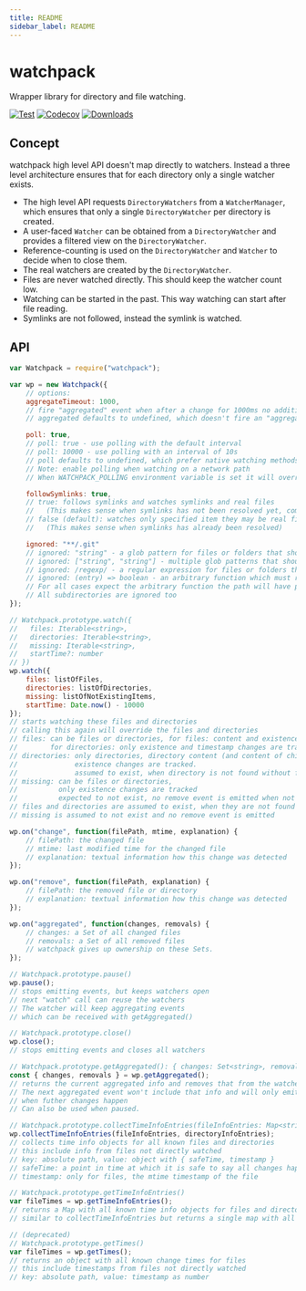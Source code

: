 ```yaml
---
title: README
sidebar_label: README
---
```

# watchpack

Wrapper library for directory and file watching.

[![Test](https://github.com/webpack/watchpack/actions/workflows/test.yml/badge.svg)](https://github.com/webpack/watchpack/actions/workflows/test.yml)
[![Codecov](https://codecov.io/gh/webpack/watchpack/graph/badge.svg?token=8xk2OrrxWm)](https://codecov.io/gh/webpack/watchpack)
[![Downloads](https://img.shields.io/npm/dm/watchpack.svg)](https://www.npmjs.com/package/watchpack)

## Concept

watchpack high level API doesn't map directly to watchers. Instead a three level architecture ensures that for each directory only a single watcher exists.

- The high level API requests `DirectoryWatchers` from a `WatcherManager`, which ensures that only a single `DirectoryWatcher` per directory is created.
- A user-faced `Watcher` can be obtained from a `DirectoryWatcher` and provides a filtered view on the `DirectoryWatcher`.
- Reference-counting is used on the `DirectoryWatcher` and `Watcher` to decide when to close them.
- The real watchers are created by the `DirectoryWatcher`.
- Files are never watched directly. This should keep the watcher count low.
- Watching can be started in the past. This way watching can start after file reading.
- Symlinks are not followed, instead the symlink is watched.

## API

```javascript
var Watchpack = require("watchpack");

var wp = new Watchpack({
	// options:
	aggregateTimeout: 1000,
	// fire "aggregated" event when after a change for 1000ms no additional change occurred
	// aggregated defaults to undefined, which doesn't fire an "aggregated" event

	poll: true,
	// poll: true - use polling with the default interval
	// poll: 10000 - use polling with an interval of 10s
	// poll defaults to undefined, which prefer native watching methods
	// Note: enable polling when watching on a network path
	// When WATCHPACK_POLLING environment variable is set it will override this option

	followSymlinks: true,
	// true: follows symlinks and watches symlinks and real files
	//   (This makes sense when symlinks has not been resolved yet, comes with a performance hit)
	// false (default): watches only specified item they may be real files or symlinks
	//   (This makes sense when symlinks has already been resolved)

	ignored: "**/.git"
	// ignored: "string" - a glob pattern for files or folders that should not be watched
	// ignored: ["string", "string"] - multiple glob patterns that should be ignored
	// ignored: /regexp/ - a regular expression for files or folders that should not be watched
	// ignored: (entry) => boolean - an arbitrary function which must return truthy to ignore an entry
	// For all cases expect the arbitrary function the path will have path separator normalized to '/'.
	// All subdirectories are ignored too
});

// Watchpack.prototype.watch({
//   files: Iterable<string>,
//   directories: Iterable<string>,
//   missing: Iterable<string>,
//   startTime?: number
// })
wp.watch({
	files: listOfFiles,
	directories: listOfDirectories,
	missing: listOfNotExistingItems,
	startTime: Date.now() - 10000
});
// starts watching these files and directories
// calling this again will override the files and directories
// files: can be files or directories, for files: content and existence changes are tracked
//        for directories: only existence and timestamp changes are tracked
// directories: only directories, directory content (and content of children, ...) and
//              existence changes are tracked.
//              assumed to exist, when directory is not found without further information a remove event is emitted
// missing: can be files or directories,
//          only existence changes are tracked
//          expected to not exist, no remove event is emitted when not found initially
// files and directories are assumed to exist, when they are not found without further information a remove event is emitted
// missing is assumed to not exist and no remove event is emitted

wp.on("change", function(filePath, mtime, explanation) {
	// filePath: the changed file
	// mtime: last modified time for the changed file
	// explanation: textual information how this change was detected
});

wp.on("remove", function(filePath, explanation) {
	// filePath: the removed file or directory
	// explanation: textual information how this change was detected
});

wp.on("aggregated", function(changes, removals) {
	// changes: a Set of all changed files
	// removals: a Set of all removed files
	// watchpack gives up ownership on these Sets.
});

// Watchpack.prototype.pause()
wp.pause();
// stops emitting events, but keeps watchers open
// next "watch" call can reuse the watchers
// The watcher will keep aggregating events
// which can be received with getAggregated()

// Watchpack.prototype.close()
wp.close();
// stops emitting events and closes all watchers

// Watchpack.prototype.getAggregated(): { changes: Set<string>, removals: Set<string> }
const { changes, removals } = wp.getAggregated();
// returns the current aggregated info and removes that from the watcher
// The next aggregated event won't include that info and will only emitted
// when futher changes happen
// Can also be used when paused.

// Watchpack.prototype.collectTimeInfoEntries(fileInfoEntries: Map<string, Entry>, directoryInfoEntries: Map<string, Entry>)
wp.collectTimeInfoEntries(fileInfoEntries, directoryInfoEntries);
// collects time info objects for all known files and directories
// this include info from files not directly watched
// key: absolute path, value: object with { safeTime, timestamp }
// safeTime: a point in time at which it is safe to say all changes happened before that
// timestamp: only for files, the mtime timestamp of the file

// Watchpack.prototype.getTimeInfoEntries()
var fileTimes = wp.getTimeInfoEntries();
// returns a Map with all known time info objects for files and directories
// similar to collectTimeInfoEntries but returns a single map with all entries

// (deprecated)
// Watchpack.prototype.getTimes()
var fileTimes = wp.getTimes();
// returns an object with all known change times for files
// this include timestamps from files not directly watched
// key: absolute path, value: timestamp as number
```

